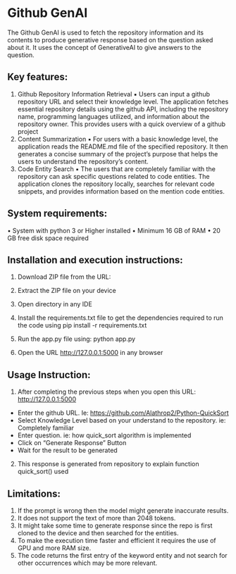 # Github GenAI

The Github GenAI is used to fetch the repository information and its contents to produce generative response based on the question asked about it. It uses the concept of GenerativeAI to give answers to the question.

## Key features:
1. Github Repository Information Retrieval
▪ Users can input a github repository URL and select their knowledge level. The
application fetches essential repository details using the github API, including the repository name, programming languages utilized, and information about the repository owner. This provides users with a quick overview of a github project
2. Content Summarization
▪ For users with a basic knowledge level, the application reads the README.md
file of the specified repository. It then generates a concise summary of the project’s purpose that helps the users to understand the repository’s content.
3. Code Entity Search
▪ The users that are completely familiar with the repository can ask specific
questions related to code entities. The application clones the repository locally, searches for relevant code snippets, and provides information based on the mention code entities.

## System requirements:
• System with python 3 or Higher installed
• Minimum 16 GB of RAM
• 20 GB free disk space required

## Installation and execution instructions:
1. Download ZIP file from the URL:
2. Extract the ZIP file on your device
3. Open directory in any IDE

4. Install the requirements.txt file to get the dependencies required to run the code using pip install -r requirements.txt
5. Run the app.py file using: python app.py
 
6. Open the URL http://127.0.0.1:5000 in any browser

## Usage Instruction:
1. After completing the previous steps when you open this URL: http://127.0.0.1:5000 
  * Enter the github URL. Ie: https://github.com/Alathrop2/Python-QuickSort
  * Select Knowledge Level based on your understand to the repository. ie: Completely familiar
  * Enter question. ie: how quick_sort algorithm is implemented
  * Click on “Generate Response” Button 
  * Wait for the result to be generated
2. This response is generated from repository to explain function quick_sort() used 

## Limitations:
1. If the prompt is wrong then the model might generate inaccurate results.
2. It does not support the text of more than 2048 tokens.
3. It might take some time to generate response since the repo is first cloned to the device and then searched for the entities.
4. To make the execution time faster and efficient it requires the use of GPU and more RAM size.
5. The code returns the first entry of the keyword entity and not search for other occurrences which may be more relevant.
